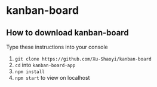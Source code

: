 # kanban-board

## How to download kanban-board 
Type these instructions into your console
1. `git clone https://github.com/Xu-Shaoyi/kanban-board`
2. `cd` into `kanban-board-app`
3. `npm install`
4. `npm start` to view on localhost

